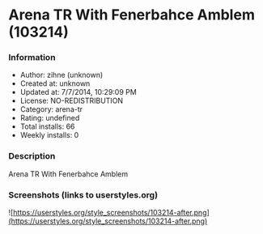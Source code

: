 # Arena TR With Fenerbahce Amblem (103214)

### Information
- Author: zihne (unknown)
- Created at: unknown
- Updated at: 7/7/2014, 10:29:09 PM
- License: NO-REDISTRIBUTION
- Category: arena-tr
- Rating: undefined
- Total installs: 66
- Weekly installs: 0


### Description
Arena TR With Fenerbahce Amblem


### Screenshots (links to userstyles.org)
![https://userstyles.org/style_screenshots/103214-after.png](https://userstyles.org/style_screenshots/103214-after.png)



